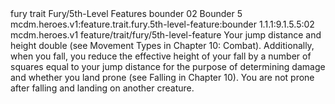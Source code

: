 <ability>
  <metadata>
    <class>fury</class>
    <feature_type>trait</feature_type>
    <file_dpath>Fury/5th-Level Features</file_dpath>
    <item_id>bounder</item_id>
    <item_index>02</item_index>
    <item_name>Bounder</item_name>
    <level>5</level>
    <scc>mcdm.heroes.v1:feature.trait.fury.5th-level-feature:bounder</scc>
    <scdc>1.1.1:9.1.5.5:02</scdc>
    <source>mcdm.heroes.v1</source>
    <type>feature/trait/fury/5th-level-feature</type>
  </metadata>
  <effects>
    <effect type="mundane">Your jump distance and height double (see Movement Types in Chapter 10: Combat). Additionally, when you fall, you reduce the effective height of your fall by a number of squares equal to your jump distance for the purpose of determining damage and whether you land prone (see Falling in Chapter 10). You are not prone after falling and landing on another creature.</effect>
  </effects>
</ability>
